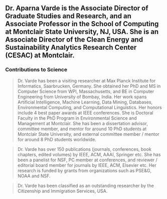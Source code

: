 Dr. Aparna Varde is the Associate Director of Graduate Studies and Research, and an Associate Professor in the School of Computing at Montclair State University, NJ, USA. 
She is an Associate Director of the Clean Energy and Sustainability Analytics Research Center (CESAC) at Montclair. 
---
### Contributions to Science

> Dr. Varde has been a visiting researcher at Max Planck Institute for Informatics, Saarbrucken, Germany. 
> She obtained her PhD and MS in Computer Science from WPI, Massachusetts, and BE in Computer Engineering from University of Bombay, India. 
> Her work spans Artificial Intelligence, Machine Learning, Data Mining, Databases, Environmental Computing, and Computational Linguistics. Her honors include 4 best paper awards at IEEE conferences. 
> She is Doctoral Faculty in the PhD Program in Environmental Science and Management at Montclair. She has been a dissertation advisor, committee member, and mentor for around 10 PhD students at Montclair State University, and external committee member / mentor for around 8 PhD students worldwide. 

> Dr. Varde has over 150 publications (journals, conferences, book chapters, edited volumes) by IEEE, ACM, AAAI, Springer etc. She has been a panelist for NSF, PC member at conferences, and reviewer / editorial board member for journals by IEEE, ACM, Elsevier etc. Her research is funded by grants from organizations such as PSE&G, NOAA and NSF.  

> Dr. Varde has been classified as an outstanding researcher by the Citizenship and Immigration Services, USA.
